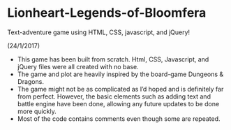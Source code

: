 # Lionheart-Legends-of-Bloomfera
Text-adventure game using HTML, CSS, javascript, and jQuery!

(24/1/2017) 
-	This game has been built from scratch. Html, CSS, Javascript, and jQuery files were all created with no base.
-	The game and plot are heavily inspired by the board-game Dungeons & Dragons.
-	The game might not be as complicated as I’d hoped and is definitely far from perfect. However, the basic elements such as adding text and battle engine have been done, allowing any future updates to be done more quickly.
-	Most of the code contains comments even though some are repeated.
